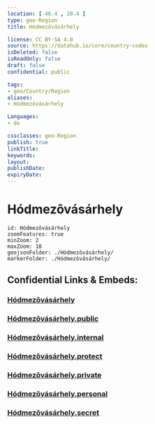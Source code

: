 ```yaml
---
location: [ 46.4 , 20.4 ] 
type: geo-Region
title: Hódmezôvásárhely

license: CC BY-SA 4.0
source: https://datahub.io/core/country-codes
isDeleted: false
isReadOnly: false
draft: false
confidential: public

tags:
- geo/Country/Region
aliases:
- Hódmezôvásárhely

Languages:
- de

cssclasses: geo-Region
publish: true
linkTitle: 
keywords: 
layout: 
publishDate: 
expiryDate: 
---
```


# Hódmezôvásárhely

```leaflet
id: Hódmezôvásárhely
zoomFeatures: true 
minZoom: 2 
maxZoom: 18
geojsonFolder: ./Hódmezôvásárhely/
markerFolder: ./Hódmezôvásárhely/
```


## Confidential Links & Embeds: 

### [Hódmezôvásárhely](/_Standards/Earth/Continent/Europe/Europe~East/Hungary/Counties~Hungary/Csongrád/counties~Csongrád/Hódmezôvásárhely.md) 

### [Hódmezôvásárhely.public](/_public/Earth/Continent/Europe/Europe~East/Hungary/Counties~Hungary/Csongrád/counties~Csongrád/Hódmezôvásárhely.public.md) 

### [Hódmezôvásárhely.internal](/_internal/Earth/Continent/Europe/Europe~East/Hungary/Counties~Hungary/Csongrád/counties~Csongrád/Hódmezôvásárhely.internal.md) 

### [Hódmezôvásárhely.protect](/_protect/Earth/Continent/Europe/Europe~East/Hungary/Counties~Hungary/Csongrád/counties~Csongrád/Hódmezôvásárhely.protect.md) 

### [Hódmezôvásárhely.private](/_private/Earth/Continent/Europe/Europe~East/Hungary/Counties~Hungary/Csongrád/counties~Csongrád/Hódmezôvásárhely.private.md) 

### [Hódmezôvásárhely.personal](/_personal/Earth/Continent/Europe/Europe~East/Hungary/Counties~Hungary/Csongrád/counties~Csongrád/Hódmezôvásárhely.personal.md) 

### [Hódmezôvásárhely.secret](/_secret/Earth/Continent/Europe/Europe~East/Hungary/Counties~Hungary/Csongrád/counties~Csongrád/Hódmezôvásárhely.secret.md)

